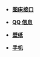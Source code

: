 <!-- docs/_sidebar.md -->

- [**图床接口**](/img/index.md)

- [**QQ 信息**](/qq/index.md)

- [**壁纸**](/wall/index.md)

* [**手机**](/mobile/index.md)
